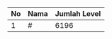 | No | Nama            | Jumlah Level |
|----|-----------------|--------------|
| 1  | #    |    6196        |
